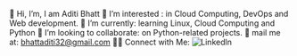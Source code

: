 👋 Hi, I’m, I am Aditi Bhatt
👀 I’m interested : in Cloud Computing, DevOps and Web development.
🌱 I’m currently: learning Linux, Cloud Computing and Python
👯 I’m looking to collaborate: on Python-related projects.
📧 mail me at: bhattaditi32@gmail.com
🤝🏻  Connect with Me: ![Linkedln](https://www.linkedin.com/in/aditi-bhatt-8821351a9/)
<!---
aditibhatt32/aditibhatt32 is a ✨ special ✨ repository because its `README.md` (this file) appears on your GitHub profile.
You can click the Preview link to take a look at your changes.
--->
